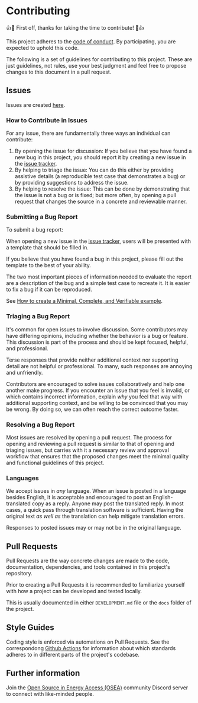 # Contributing

:+1::tada: First off, thanks for taking the time to contribute! :tada::+1:

This project adheres to the [code of conduct](CODE_OF_CONDUCT.md).
By participating, you are expected to uphold this code.

The following is a set of guidelines for contributing to this project.
These are just guidelines, not rules, use your best judgment and feel free to
propose changes to this document in a pull request.

## Issues

Issues are created [here](https://github.com/EnAccess/Cicada-WiFi-HW/issues/new).

### How to Contribute in Issues

For any issue, there are fundamentally three ways an individual can
contribute:

1. By opening the issue for discussion: If you believe that you have found
   a new bug in this project, you should report it by creating a new issue in
   the [issue tracker](https://github.com/EnAccess/Cicada-WiFi-HW/issues).
2. By helping to triage the issue: You can do this either by providing
   assistive details (a reproducible test case that demonstrates a bug) or by
   providing suggestions to address the issue.
3. By helping to resolve the issue: This can be done by demonstrating
   that the issue is not a bug or is fixed; but more often, by opening
   a pull request that changes the source in a concrete and reviewable manner.

### Submitting a Bug Report

To submit a bug report:

When opening a new issue in the [issue tracker](https://github.com/EnAccess/Cicada-WiFi-HW/issues/new/choose), users will be presented with a template that should be filled in.

If you believe that you have found a bug in this project, please fill out the template
to the best of your ability.

The two most important pieces of information needed to evaluate the report are
a description of the bug and a simple test case to recreate it. It is easier to fix
a bug if it can be reproduced.

See [How to create a Minimal, Complete, and Verifiable example](https://stackoverflow.com/help/mcve).

### Triaging a Bug Report

It's common for open issues to involve discussion. Some contributors may
have differing opinions, including whether the behavior is a bug or feature.
This discussion is part of the process and should be kept focused, helpful,
and professional.

Terse responses that provide neither additional context nor supporting detail
are not helpful or professional. To many, such responses are annoying and
unfriendly.

Contributors are encouraged to solve issues collaboratively and help one
another make progress. If you encounter an issue that you feel is invalid, or
which contains incorrect information, explain _why_ you feel that way with
additional supporting context, and be willing to be convinced that you may
be wrong. By doing so, we can often reach the correct outcome faster.

### Resolving a Bug Report

Most issues are resolved by opening a pull request. The process for opening and
reviewing a pull request is similar to that of opening and triaging issues, but
carries with it a necessary review and approval workflow that ensures that the
proposed changes meet the minimal quality and functional guidelines of this project.

### Languages

We accept issues in _any_ language.
When an issue is posted in a language besides English, it is acceptable and encouraged to post an English-translated copy as a reply.
Anyone may post the translated reply.
In most cases, a quick pass through translation software is sufficient.
Having the original text _as well as_ the translation can help mitigate translation errors.

Responses to posted issues may or may not be in the original language.

## Pull Requests

Pull Requests are the way concrete changes are made to the code, documentation,
dependencies, and tools contained in this project's repository.

Prior to creating a Pull Requests it is recommended to familiarize yourself with how a project can be developed and tested locally.

This is usually documented in either `DEVELOPMENT.md` file or the `docs` folder of the project.

## Style Guides

Coding style is enforced via automations on Pull Requests.
See the correspondong [Github Actions](.github/workflows/) for information about which standards adheres to in different parts of the project's codebase.

## Further information

Join the [Open Source in Energy Access (OSEA)](https://discord.osea-community.org/) community Discord server to connect with like-minded people.
